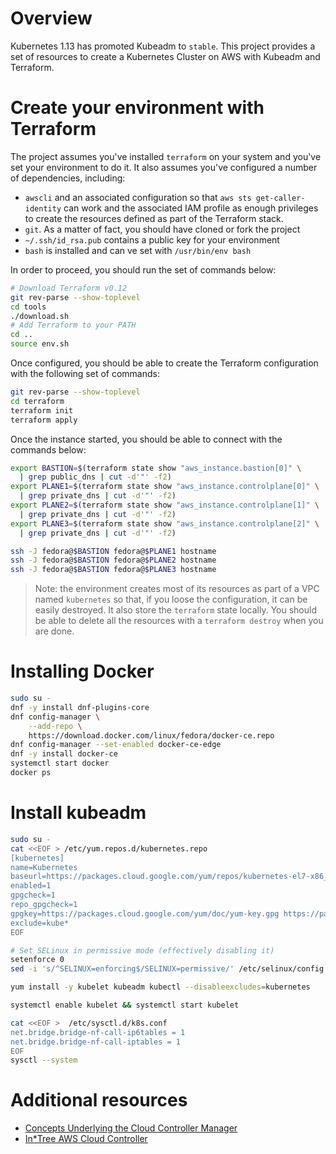 # Overview

Kubernetes 1.13 has promoted Kubeadm to `stable`. This project provides a set
of resources to create a Kubernetes Cluster on AWS with Kubeadm and Terraform.

# Create your environment with Terraform

The project assumes you've installed `terraform` on your system and you've set
your environment to do it. It also assumes you've configured a number of
dependencies, including:

- `awscli` and an associated configuration so that `aws sts get-caller-identity`
  can work and the associated IAM profile as enough privileges to create the
  resources defined as part of the Terraform stack.
- `git`. As a matter of fact, you should have cloned or fork the project
- `~/.ssh/id_rsa.pub` contains a public key for your environment
- `bash` is installed and can ve set with `/usr/bin/env bash`

In order to proceed, you should run the set of commands below:

```bash
# Download Terraform v0.12
git rev-parse --show-toplevel
cd tools
./download.sh
# Add Terraform to your PATH
cd ..
source env.sh
```

Once configured, you should be able to create the Terraform configuration
with the following set of commands:

```bash
git rev-parse --show-toplevel
cd terraform
terraform init
terraform apply
```

Once the instance started, you should be able to connect with the commands
below:

```bash
export BASTION=$(terraform state show "aws_instance.bastion[0]" \
  | grep public_dns | cut -d'"' -f2)
export PLANE1=$(terraform state show "aws_instance.controlplane[0]" \
  | grep private_dns | cut -d'"' -f2)
export PLANE2=$(terraform state show "aws_instance.controlplane[1]" \
  | grep private_dns | cut -d'"' -f2)
export PLANE3=$(terraform state show "aws_instance.controlplane[2]" \
  | grep private_dns | cut -d'"' -f2)

ssh -J fedora@$BASTION fedora@$PLANE1 hostname
ssh -J fedora@$BASTION fedora@$PLANE2 hostname
ssh -J fedora@$BASTION fedora@$PLANE3 hostname
```

> Note: the environment creates most of its resources as part of a VPC
  named `kubernetes` so that, if you loose the configuration, it can
  be easily destroyed. It also store the `terraform` state locally. You
  should be able to delete all the resources with a `terraform destroy`
  when you are done.

# Installing Docker

```bash
sudo su -
dnf -y install dnf-plugins-core
dnf config-manager \
    --add-repo \
    https://download.docker.com/linux/fedora/docker-ce.repo
dnf config-manager --set-enabled docker-ce-edge
dnf -y install docker-ce
systemctl start docker
docker ps
```

# Install kubeadm

```bash
sudo su -
cat <<EOF > /etc/yum.repos.d/kubernetes.repo
[kubernetes]
name=Kubernetes
baseurl=https://packages.cloud.google.com/yum/repos/kubernetes-el7-x86_64
enabled=1
gpgcheck=1
repo_gpgcheck=1
gpgkey=https://packages.cloud.google.com/yum/doc/yum-key.gpg https://packages.cloud.google.com/yum/doc/rpm-package-key.gpg
exclude=kube*
EOF

# Set SELinux in permissive mode (effectively disabling it)
setenforce 0
sed -i 's/^SELINUX=enforcing$/SELINUX=permissive/' /etc/selinux/config

yum install -y kubelet kubeadm kubectl --disableexcludes=kubernetes

systemctl enable kubelet && systemctl start kubelet

cat <<EOF >  /etc/sysctl.d/k8s.conf
net.bridge.bridge-nf-call-ip6tables = 1
net.bridge.bridge-nf-call-iptables = 1
EOF
sysctl --system
```

# Additional resources

- [Concepts Underlying the Cloud Controller Manager](https://kubernetes.io/docs/concepts/architecture/cloud-controller/)
- [In*Tree AWS Cloud Controller](https://github.com/kubernetes/kubernetes/tree/master/pkg/cloudprovider/providers/aws)
